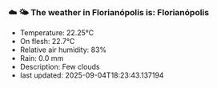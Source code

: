 ### ☁️ 🌤️  The weather in Florianópolis is: Florianópolis

- Temperature: 22.25°C
- On flesh: 22.7°C
- Relative air humidity: 83%
- Rain: 0.0 mm
- Description: Few clouds
- last updated: 2025-09-04T18:23:43.137194
